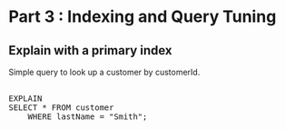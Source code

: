 # Part 3 : Indexing and Query Tuning

## Explain with a primary index
Simple query to look up a customer by customerId.

<pre id="example"> 
EXPLAIN 
SELECT * FROM customer 
    WHERE lastName = "Smith";
</pre>
